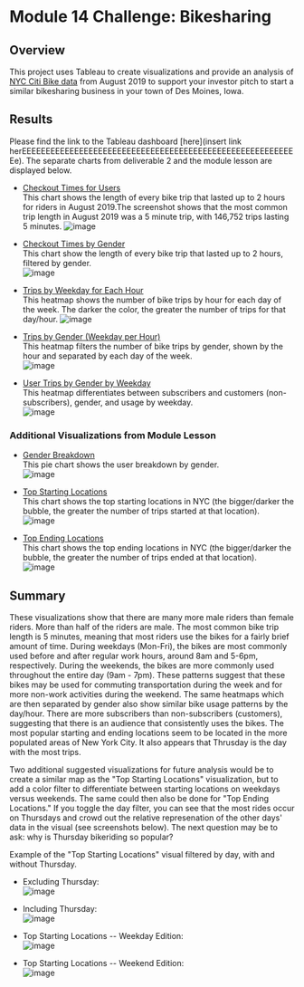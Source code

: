 # Module 14 Challenge: Bikesharing

## Overview  
This project uses Tableau to create visualizations and provide an analysis of [NYC Citi Bike data](https://s3.amazonaws.com/tripdata/index.html) from August 2019 to support your investor pitch to start a similar bikesharing business in your town of Des Moines, Iowa.

## Results
Please find the link to the Tableau dashboard [here](insert link herEEEEEEEEEEEEEEEEEEEEEEEEEEEEEEEEEEEEEEEEEEEEEEEEEEEEEEEEEEe). The separate charts from deliverable 2 and the module lesson are displayed below.  
* [Checkout Times for Users](https://public.tableau.com/authoring/Module14Challenge_16326839417930/CheckoutTimesforUsers#1)   
This chart shows the length of every bike trip that lasted up to 2 hours for riders in August 2019.The screenshot shows that the most common trip length in August 2019 was a 5 minute trip, with 146,752 trips lasting 5 minutes.
![image](https://user-images.githubusercontent.com/86338416/134822950-c23fc12b-7ae0-4b44-b3c3-8387aabfbc2a.png)

* [Checkout Times by Gender](https://public.tableau.com/authoring/Module14Challenge_16326839417930/CheckoutTimesforUsers2#1)   
This chart show the length of every bike trip that lasted up to 2 hours, filtered by gender.  
![image](https://user-images.githubusercontent.com/86338416/134823292-af572902-7d2e-4e66-a7fe-dc157dafc445.png)  


* [Trips by Weekday for Each Hour](https://public.tableau.com/authoring/Module14Challenge_16326839417930/TripsbyWeekdayforEachHour#1)  
This heatmap shows the number of bike trips by hour for each day of the week. The darker the color, the greater the number of trips for that day/hour.
![image](https://user-images.githubusercontent.com/86338416/134823314-56c90b06-b589-4865-876f-d97890eacf67.png)


* [Trips by Gender (Weekday per Hour)](https://public.tableau.com/authoring/Module14Challenge_16326839417930/TripsbyGenderWeekdayperHour#1)  
This heatmap filters the number of bike trips by gender, shown by the hour and separated by each day of the week.  
![image](https://user-images.githubusercontent.com/86338416/134823326-ca6ceb58-56d6-4ed4-957c-f582fe22292c.png)  


* [User Trips by Gender by Weekday](https://public.tableau.com/authoring/Module14Challenge_16326839417930/UserTripsbyGenderbyWeekday#1)  
This heatmap differentiates between subscribers and customers (non-subscribers), gender, and usage by weekday.  
![image](https://user-images.githubusercontent.com/86338416/134823343-3330bcd0-a746-4c37-ac2e-24d10501dc72.png)  


### Additional Visualizations from Module Lesson
* [Gender Breakdown](https://public.tableau.com/authoring/Module14Challenge_16326839417930/GenderBreakdown#1)  
This pie chart shows the user breakdown by gender.  
![image](https://user-images.githubusercontent.com/86338416/134823353-72e942dd-ad4a-4faa-ae0f-af8df874c92f.png)

* [Top Starting Locations](https://public.tableau.com/authoring/Module14Challenge_16326839417930/TopStartingLocations#1)  
This chart shows the top starting locations in NYC (the bigger/darker the bubble, the greater the number of trips started at that location).  
![image](https://user-images.githubusercontent.com/86338416/134823395-5e03b3c3-e4e3-4e30-8869-0c2b8e9cff90.png)  

* [Top Ending Locations](https://public.tableau.com/authoring/Module14Challenge_16326839417930/TopEndingLocations#1)  
This chart shows the top ending locations in NYC (the bigger/darker the bubble, the greater the number of trips ended at that location).  
![image](https://user-images.githubusercontent.com/86338416/134823416-49d1f346-7232-4259-96bf-d9d20c972358.png)  


## Summary  
These visualizations show that there are many more male riders than female riders. More than half of the riders are male. The most common bike trip length is 5 minutes, meaning that most riders use the bikes for a fairly brief amount of time. During weekdays (Mon-Fri), the bikes are most commonly used before and after regular work hours, around 8am and 5-6pm, respectively. During the weekends, the bikes are more commonly used throughout the entire day (9am - 7pm). These patterns suggest that these bikes may be used for commuting transportation during the week and for more non-work activities during the weekend. The same heatmaps which are then separated by gender also show similar bike usage patterns by the day/hour. There are more subscribers than non-subscribers (customers), suggesting that there is an audience that consistently uses the bikes. The most popular starting and ending locations seem to be located in the more populated areas of New York City. It also appears that Thrusday is the day with the most trips.

Two additional suggested visualizations for future analysis would be to create a similar map as the "Top Starting Locations" visualization, but to add a color filter to differentiate between starting locations on weekdays versus weekends. The same could then also be done for "Top Ending Locations." If you toggle the day filter, you can see that the most rides occur on Thursdays and crowd out the relative represenation of the other days' data in the visual (see screenshots below). The next question may be to ask: why is Thursday bikeriding so popular?

Example of the "Top Starting Locations" visual filtered by day, with and without Thursday.  
* Excluding Thursday:   
![image](https://user-images.githubusercontent.com/86338416/134824050-dbaaf789-690a-4fea-84dd-c12396821438.png)  

* Including Thursday:  
![image](https://user-images.githubusercontent.com/86338416/134824081-bd5e1ac6-52a7-4192-9e4d-6479288661dd.png)  

* Top Starting Locations -- Weekday Edition:  
![image](https://user-images.githubusercontent.com/86338416/134824152-d09cfd29-f266-48e1-bfa0-cf7de1fc6ffa.png)

* Top Starting Locations -- Weekend Edition:  
![image](https://user-images.githubusercontent.com/86338416/134824136-5fc5bef1-dc47-4149-a922-a4ed5a6aa52e.png)  





